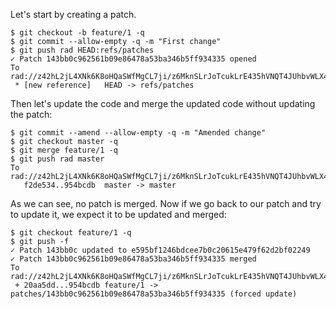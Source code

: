 Let's start by creating a patch.

``` (stderr) RAD_SOCKET=/dev/null
$ git checkout -b feature/1 -q
$ git commit --allow-empty -q -m "First change"
$ git push rad HEAD:refs/patches
✓ Patch 143bb0c962561b09e86478a53ba346b5ff934335 opened
To rad://z42hL2jL4XNk6K8oHQaSWfMgCL7ji/z6MknSLrJoTcukLrE435hVNQT4JUhbvWLX4kUzqkEStBU8Vi
 * [new reference]   HEAD -> refs/patches
```

Then let's update the code and merge the updated code without updating the patch:

``` (stderr) RAD_SOCKET=/dev/null
$ git commit --amend --allow-empty -q -m "Amended change"
$ git checkout master -q
$ git merge feature/1 -q
$ git push rad master
To rad://z42hL2jL4XNk6K8oHQaSWfMgCL7ji/z6MknSLrJoTcukLrE435hVNQT4JUhbvWLX4kUzqkEStBU8Vi
   f2de534..954bcdb  master -> master
```

As we can see, no patch is merged. Now if we go back to our patch and try to
update it, we expect it to be updated and merged:

``` (stderr) RAD_SOCKET=/dev/null
$ git checkout feature/1 -q
$ git push -f
✓ Patch 143bb0c updated to e595bf1246bdcee7b0c20615e479f62d2bf02249
✓ Patch 143bb0c962561b09e86478a53ba346b5ff934335 merged
To rad://z42hL2jL4XNk6K8oHQaSWfMgCL7ji/z6MknSLrJoTcukLrE435hVNQT4JUhbvWLX4kUzqkEStBU8Vi
 + 20aa5dd...954bcdb feature/1 -> patches/143bb0c962561b09e86478a53ba346b5ff934335 (forced update)
```
